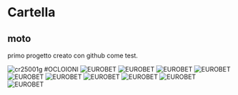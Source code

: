 # Cartella
## moto
primo progetto creato con github come test.

![cr25001g](https://github.com/user-attachments/assets/a2a6ec66-8ebc-44e3-84b8-c9de30e96e2c)
#OCLOIONI
![EUROBET](https://github.com/user-attachments/assets/1b7a7786-356f-434f-834d-570152eda8e3)
![EUROBET](https://github.com/user-attachments/assets/b212aa18-9387-4fc4-bc79-f59baee5cfdd)
![EUROBET](https://github.com/user-attachments/assets/a650a53f-0e73-4cc5-bcd8-53cd8c62398f)
![EUROBET](https://github.com/user-attachments/assets/3f56b2c2-bea0-4d55-a463-612f96d4435d)
![EUROBET](https://github.com/user-attachments/assets/da854288-b19b-42cd-a031-04afcb9676b8)
![EUROBET](https://github.com/user-attachments/assets/2b175d01-48ec-4b6d-8c99-0e8a9bb3c9f0)
![EUROBET](https://github.com/user-attachments/assets/5ae9010d-9709-445d-bfe3-d9dd94417b5f)
![EUROBET](https://github.com/user-attachments/assets/5a775e31-19b9-46bf-929d-6c9dad5217ed)
![EUROBET](https://github.com/user-attachments/assets/f8aee5f7-9a75-41c7-baf2-285f1e9a207b)
![EUROBET](https://github.com/user-attachments/assets/fad69d4d-8461-4450-8651-b3c264a3483c)
